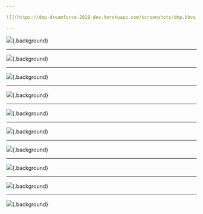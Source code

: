```yaml
---

![](https://dmp-dreamforce-2018-dev.herokuapp.com/screenshots/dmp.bbva.0001.overview.png){.background}

---
```


![](https://dmp-dreamforce-2018-dev.herokuapp.com/screenshots/dmp.bbva.0002.overview.png){.background}

---

![](https://dmp-dreamforce-2018-dev.herokuapp.com/screenshots/dmp.bbva.0100.data-capture-sources.png){.background}

---

![](https://dmp-dreamforce-2018-dev.herokuapp.com/screenshots/dmp.bbva.0101.data-capture-sources.png){.background}

---

![](https://dmp-dreamforce-2018-dev.herokuapp.com/screenshots/dmp.bbva.0200.consumer-rights-management-page.png){.background}

---

![](https://dmp-dreamforce-2018-dev.herokuapp.com/screenshots/dmp.bbva.0300.einstein-segmentation.png){.background}

---

![](https://dmp-dreamforce-2018-dev.herokuapp.com/screenshots/dmp.bbva.0300.segments.build-standard-segment.png){.background}

---

![](https://dmp-dreamforce-2018-dev.herokuapp.com/screenshots/dmp.bbva.0301.0.segments.build-standard-segment.png){.background}

---

![](https://dmp-dreamforce-2018-dev.herokuapp.com/screenshots/dmp.bbva.0301.segments.build-standard-segment.png){.background}

---

![](https://dmp-dreamforce-2018-dev.herokuapp.com/screenshots/dmp.bbva.0302.segments.build-standard-segment.png){.background}

---

![](https://dmp-dreamforce-2018-dev.herokuapp.com/screenshots/dmp.bbva.030X.segments.build-standard-segment.png){.background}

